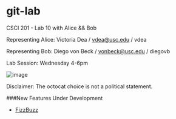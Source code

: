 git-lab
=======

CSCI 201 - Lab 10 with Alice &amp;&amp; Bob

Representing Alice: Victoria Dea / vdea@usc.edu / vdea

Representing Bob: Diego von Beck / vonbeck@usc.edu / diegovb

Lab Session: Wednesday 4-6pm

![image](http://octodex.github.com/images/baracktocat.jpg)

Disclaimer: The octocat choice is not a political statement.

###New Features Under Development
  + [FizzBuzz](http://www.codinghorror.com/blog/2007/02/why-cant-programmers-program.html)